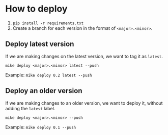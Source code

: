 # How to deploy

1. `pip install -r requirements.txt`
2. Create a branch for each version in the format of `<major>.<minor>`.

## Deploy latest version

If we are making changes on the latest version, we want to tag it as `latest`.

`mike deploy <major>.<minor> latest --push`

Example: `mike deploy 0.2 latest --push`

## Deploy an older version

If we are making changes to an older version, we want to deploy it, without adding the `latest` label.

`mike deploy <major>.<minor> --push`

Example: `mike deploy 0.1 --push`